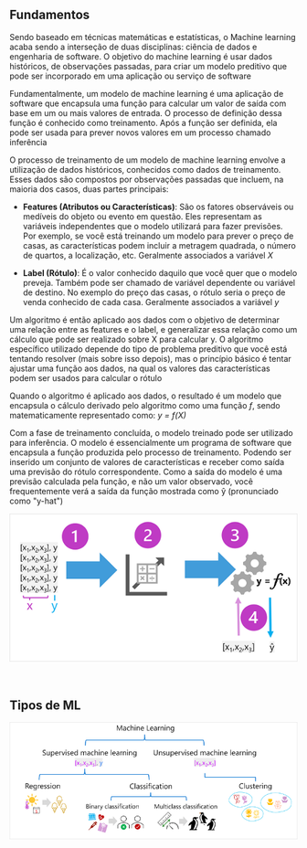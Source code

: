 ## Fundamentos

Sendo baseado em técnicas matemáticas e estatísticas, o Machine learning acaba sendo a interseção de duas disciplinas: ciência de dados e engenharia de software. O objetivo do machine learning é usar dados históricos, de observações passadas, para criar um modelo preditivo que pode ser incorporado em uma aplicação ou serviço de software

Fundamentalmente, um modelo de machine learning é uma aplicação de software que encapsula uma função para calcular um valor de saída com base em um ou mais valores de entrada. O processo de definição dessa função é conhecido como treinamento. Após a função ser definida, ela pode ser usada para prever novos valores em um processo chamado inferência

O processo de treinamento de um modelo de machine learning envolve a utilização de dados históricos, conhecidos como dados de treinamento. Esses dados são compostos por observações passadas que incluem, na maioria dos casos, duas partes principais:

- **Features (Atributos ou Características)**: São os fatores observáveis ou medíveis do objeto ou evento em questão. Eles representam as variáveis independentes que o modelo utilizará para fazer previsões. Por exemplo, se você está treinando um modelo para prever o preço de casas, as características podem incluir a metragem quadrada, o número de quartos, a localização, etc. Geralmente associados a variável *X*

- **Label (Rótulo)**: É o valor conhecido daquilo que você quer que o modelo preveja. Também pode ser chamado de variável dependente ou variável de destino. No exemplo do preço das casas, o rótulo seria o preço de venda conhecido de cada casa. Geralmente associados a variável *y*

Um algoritmo é então aplicado aos dados com o objetivo de determinar uma relação entre as features e o label, e generalizar essa relação como um cálculo que pode ser realizado sobre X para calcular y. O algoritmo específico utilizado depende do tipo de problema preditivo que você está tentando resolver (mais sobre isso depois), mas o princípio básico é tentar ajustar uma função aos dados, na qual os valores das características podem ser usados para calcular o rótulo

Quando o algoritmo é aplicado aos dados, o resultado é um modelo que encapsula o cálculo derivado pelo algoritmo como uma função *f*, sendo matematicamente representado como: *y = f(X)*

Com a fase de treinamento concluída, o modelo treinado pode ser utilizado para inferência. O modelo é essencialmente um programa de software que encapsula a função produzida pelo processo de treinamento. Podendo ser inserido um conjunto de valores de características e receber como saída uma previsão do rótulo correspondente. Como a saída do modelo é uma previsão calculada pela função, e não um valor observado, você frequentemente verá a saída da função mostrada como ŷ (pronunciado como "y-hat")

[![Diagrama de Machine Learning](./assets/machineLearningFlow.png)](https://learn.microsoft.com/en-us/training/modules/fundamentals-machine-learning/2-what-is-machine-learning)

<br>

## Tipos de ML

[![Tipos de Machine Learning](./assets/machineLearningTypes.png)](https://learn.microsoft.com/en-us/training/modules/fundamentals-machine-learning/3-types-of-machine-learning)

